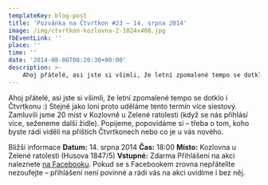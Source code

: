 ```yaml
---
templateKey: blog-post
title: 'Pozvánka na Čtvrtkon #23 – 14. srpna 2014'
image: /img/ctvrtkon-kozlovna-2-1024x408.jpg
fbEventLink: ''
place: ''
time: ''
date: '2014-08-08T08:20:30+00:00'
description: >-
    Ahoj přátelé, asi jste si všimli, že letní zpomalené tempo se dotklo i Čtvrtkonu :) Stejně jako loni proto uděláme tento termín více siestový. Zamluvili jsme 20 míst v Kozlovně u Zelené...
---
```

Ahoj přátelé, asi jste si všimli, že letní zpomalené tempo se dotklo i Čtvrtkonu :) Stejně jako loni proto uděláme tento termín více siestový. Zamluvili jsme 20 míst v Kozlovně u Zelené ratolesti (když se nás přihlásí více, seženeme další židle). Popijeme, popovídáme si – třeba o tom, koho byste rádi viděli na příštích Čtvrtkonech nebo co je u vás nového.

Bližší informace **Datum:** 14. srpna 2014 **Čas:** 18:00 **Místo:** Kozlovna u Zelené ratolesti (Husova 1847/5) **Vstupné:** Zdarma Přihlášení na akci naleznete [na Facebooku](https://www.facebook.com/events/623647507733781/). Pokud se s Facebookem zrovna nepřátelíte nezoufejte – přihlášení není povinné a rádi vás na akci uvidíme i bez něj.